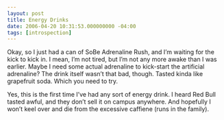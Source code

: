 ```yaml
---
layout: post
title: Energy Drinks
date: 2006-04-20 10:31:53.000000000 -04:00
tags: [introspection]
---
```

<p>Okay, so I just had a can of SoBe Adrenaline Rush, and I’m waiting for the kick to kick in. I mean, I’m not tired, but I’m not any more awake than I was earlier. Maybe I need some actual adrenaline to kick-start the artificial adrenaline? The drink itself wasn’t that bad, though. Tasted kinda like grapefruit soda. Which you need to try.</p>

<p>Yes, this is the first time I’ve had any sort of energy drink. I heard Red Bull tasted awful, and they don’t sell it on campus anywhere. And hopefully I won’t keel over and die from the excessive caffiene (runs in the family).</p>
